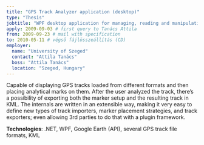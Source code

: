 ```yaml
---
title: "GPS Track Analyzer application (desktop)"
type: "Thesis"
jobtitle: "WPF desktop application for managing, reading and manipulating GPS tracks"
apply: 2009-09-03 # first query to Tanács Attila
from: 2009-09-23 # mail with specification
to: 2010-05-11 # végső fájlösszeállítás (CD)
employer:
  name: "University of Szeged"
  contact: "Attila Tanács"
  boss: "Attila Tanács"
  location: "Szeged, Hungary"
---
```


Capable of displaying GPS tracks loaded from different formats and then placing analytical marks on them. After the user analyzed the track, there’s a possibility of exporting both the marker setup and the resulting track in KML. The internals are written in an extensible way, making it very easy to define new types of track importers, marker placement strategies, and track exporters; even allowing 3rd parties to do that with a plugin framework.

**Technologies**: .NET, WPF, Google Earth (API), several GPS track file formats, KML
